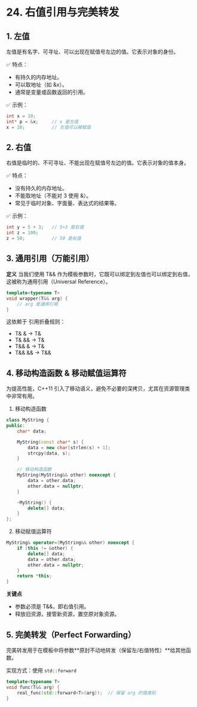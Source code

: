 # 24. 右值引用与完美转发
## 1. 左值
左值是有名字、可寻址、可以出现在赋值号左边的值。它表示对象的身份。

✅ 特点：
- 有持久的内存地址。
- 可以取地址（如 &x）。
- 通常是变量或函数返回的引用。

✅ 示例：
```c++
int x = 10;
int* p = &x;     // x 是左值
x = 20;          // 左值可以被赋值
```

## 2. 右值
右值是临时的、不可寻址、不能出现在赋值号左边的值。它表示对象的值本身。

✅ 特点：
- 没有持久的内存地址。
- 不能取地址（不能对 3 使用 &）。
- 常见于临时对象、字面量、表达式的结果等。

✅ 示例：
```c++
int y = 5 + 3;   // 5+3 是右值
int z = 100;     
z = 50;          // 50 是右值
```

## 3. 通用引用（万能引用）
**定义**
当我们使用 T&& 作为模板参数时，它既可以绑定到左值也可以绑定到右值，这被称为通用引用（Universal Reference）。
```c++
template<typename T>
void wrapper(T&& arg) {
    // arg 是通用引用
}
```

这依赖于 引用折叠规则：
- T& & → T&
- T& && → T&
- T&& & → T&
- T&& && → T&&

## 4. 移动构造函数 & 移动赋值运算符
为提高性能，C++11 引入了移动语义，避免不必要的深拷贝，尤其在资源管理类中非常有用。

1. 移动构造函数
```c++
class MyString {
public:
    char* data;

    MyString(const char* s) {
        data = new char[strlen(s) + 1];
        strcpy(data, s);
    }

    // 移动构造函数
    MyString(MyString&& other) noexcept {
        data = other.data;
        other.data = nullptr;
    }

    ~MyString() {
        delete[] data;
    }
};
```

2. 移动赋值运算符
```c++
MyString& operator=(MyString&& other) noexcept {
    if (this != &other) {
        delete[] data;
        data = other.data;
        other.data = nullptr;
    }
    return *this;
}
```

**关键点**
- 参数必须是 T&&，即右值引用。
- 释放旧资源，接管新资源，置空原对象资源。

## 5. 完美转发（Perfect Forwarding）
完美转发用于在模板中将参数**原封不动地转发（保留左/右值特性）**给其他函数。

实现方式：使用 `std::forward`

```c++
template<typename T>
void func(T&& arg) {
    real_func(std::forward<T>(arg));  // 保留 arg 的值类别
}
```
